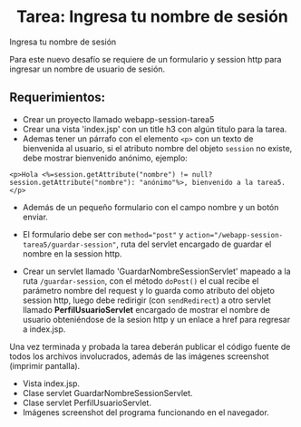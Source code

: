 <h1 align="center">Tarea: Ingresa tu nombre de sesión</h1>
<p>Ingresa tu nombre de sesión</p>
<p>Para este nuevo desafío se requiere de un formulario y session http para ingresar un nombre de usuario de sesión.</p>
<h2>Requerimientos:</h2>

- Crear un proyecto llamado webapp-session-tarea5
- Crear una vista 'index.jsp' con un title h3 con algún titulo para la tarea.
- Ademas tener un párrafo con el elemento `<p>` con un texto de bienvenida al usuario, si el atributo nombre del objeto `session` no existe, debe mostrar bienvenido anónimo, ejemplo:

`<p>Hola <%=session.getAttribute("nombre") != null? session.getAttribute("nombre"): "anónimo"%>, bienvenido a la tarea5.</p>`

- Además de un pequeño formulario con el campo nombre y un botón enviar.

- El formulario debe ser con `method="post"` y `action="/webapp-session-tarea5/guardar-session"`, ruta del servlet encargado de guardar el nombre en la session http.
- Crear un servlet llamado 'GuardarNombreSessionServlet' mapeado a la ruta `/guardar-session`, con el método `doPost()` el cual recibe el parámetro nombre del request y lo guarda como atributo del objeto session http, luego debe redirigir (con `sendRedirect`) a otro servlet llamado <b>PerfilUsuarioServlet</b> encargado de mostrar el nombre de usuario obteniéndose de la sesion http y un enlace a href para regresar a index.jsp.

<p>Una vez terminada y probada la tarea deberán publicar el código fuente de todos los archivos involucrados, además de las imágenes screenshot (imprimir pantalla).</p>

- Vista index.jsp.
- Clase servlet GuardarNombreSessionServlet.
- Clase servlet PerfilUsuarioServlet.
- Imágenes screenshot del programa funcionando en el navegador.

